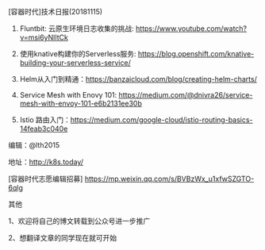   [容器时代]技术日报(20181115)

1. Fluntbit: 云原生环境日志收集的挑战: <https://www.youtube.com/watch?v=msi6yNlItCk>
  
2. 使用knative构建你的Serverless服务: <https://blog.openshift.com/knative-building-your-serverless-service/>
  
3. Helm从入门到精通：<https://banzaicloud.com/blog/creating-helm-charts/>

4. Service Mesh with Enovy 101: <https://medium.com/@dnivra26/service-mesh-with-envoy-101-e6b2131ee30b>
  
5. Istio 路由入门：<https://medium.com/google-cloud/istio-routing-basics-14feab3c040e>

编辑：@lth2015

地址：http://k8s.today/

[容器时代志愿编辑招募] https://mp.weixin.qq.com/s/BVBzWx_u1xfwSZGTO-6qlg

其他

1、欢迎将自己的博文转载到公众号进一步推广

2、想翻译文章的同学现在就可开始

